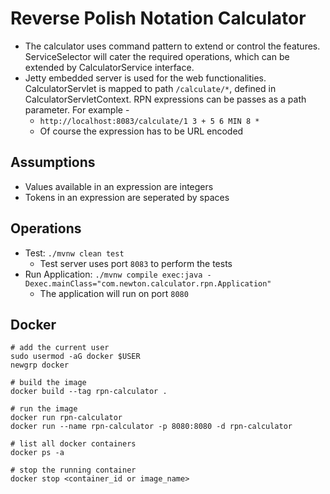 # Reverse Polish Notation Calculator
* The calculator uses command pattern to extend or control the features. ServiceSelector will cater the required operations, which can be extended by CalculatorService interface.
* Jetty embedded server is used for the web functionalities. CalculatorServlet is mapped to path `/calculate/*`, defined in CalculatorServletContext. RPN expressions can be passes as a path parameter. For example -
  * `http://localhost:8083/calculate/1 3 + 5 6 MIN 8 *`
  * Of course the expression has to be URL encoded

## Assumptions
* Values available in an expression are integers
* Tokens in an expression are seperated by spaces

## Operations
* Test: `./mvnw clean test`
  * Test server uses port `8083` to perform the tests
* Run Application: `./mvnw compile exec:java -Dexec.mainClass="com.newton.calculator.rpn.Application"`
  * The application will run on port `8080`


## Docker
```shell
# add the current user
sudo usermod -aG docker $USER
newgrp docker

# build the image
docker build --tag rpn-calculator .

# run the image
docker run rpn-calculator
docker run --name rpn-calculator -p 8080:8080 -d rpn-calculator 

# list all docker containers
docker ps -a

# stop the running container
docker stop <container_id or image_name>
```
